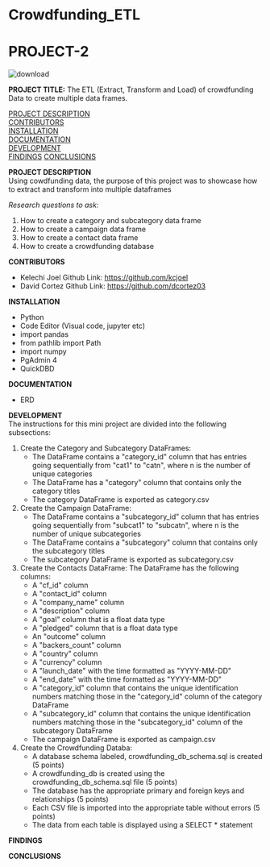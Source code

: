 # Crowdfunding_ETL
# **PROJECT-2**
![download]([https://github.com/Cameron762/Project-1-11/assets/72319764/7f8c363a-026a-429c-be56-127ed8535605](https://encrypted-tbn0.gstatic.com/images?q=tbn:ANd9GcQIfnfFy9lf0JxSrbs5wXt-ea2ESgiJ6mbLM_8bGwzh&s))

**PROJECT TITLE:**
The ETL (Extract, Transform and Load) of crowdfunding Data to create multiple data frames.

[PROJECT DESCRIPTION](#project-description)   
[CONTRIBUTORS](#contributors)  
[INSTALLATION](#installation)  
[DOCUMENTATION](#documentation)  
[DEVELOPMENT](#development)  
[FINDINGS](#findings)
[CONCLUSIONS](#conclusions)


**PROJECT DESCRIPTION**  
Using cowdfunding data, the purpose of this project was to showcase how to extract and transform into multiple dataframes 

*Research questions to ask:*
1. How to create a category and subcategory data frame
2. How to create a campaign data frame
3. How to create a contact data frame
4. How to create a crowdfunding database
   
**CONTRIBUTORS**
- Kelechi Joel Github Link: https://github.com/kcjoel
- David Cortez Github Link: https://github.com/dcortez03

  
**INSTALLATION** 
- Python 
- Code Editor (Visual code, jupyter etc)
- import pandas 
- from pathlib import Path
- import numpy 
- PgAdmin 4
- QuickDBD

**DOCUMENTATION**
- ERD

 


**DEVELOPMENT**  
The instructions for this mini project are divided into the following subsections:

1. Create the Category and Subcategory DataFrames:
    - The DataFrame contains a "category_id" column that has entries going sequentially from "cat1" to "catn", where n is the number of unique categories 
    - The DataFrame has a "category" column that contains only the category titles 
    - The category DataFrame is exported as category.csv 
3. Create the Campaign DataFrame:
    - The DataFrame contains a "subcategory_id" column that has entries going sequentially from "subcat1" to "subcatn", where n is the number of unique subcategories 
    - The DataFrame contains a "subcategory" column that contains only the subcategory titles 
    - The subcategory DataFrame is exported as subcategory.csv
4. Create the Contacts DataFrame: The DataFrame has the following columns: 
    - A "cf_id" column
    - A "contact_id" column
    - A "company_name" column
    - A "description" column
    - A "goal" column that is a float data type
    - A "pledged" column that is a float data type
    - An "outcome" column
    - A "backers_count" column
    - A "country" column
    - A "currency" column
    - A "launch_date" with the time formatted as "YYYY-MM-DD"
    - A "end_date" with the time formatted as "YYYY-MM-DD"
    - A "category_id" column that contains the unique identification numbers matching those in the "category_id" column of the category DataFrame
    - A "subcategory_id" column that contains the unique identification numbers matching those in the "subcategory_id" column of the subcategory DataFrame
    - The campaign DataFrame is exported as campaign.csv
5. Create the Crowdfunding Databa:
    - A database schema labeled, crowdfunding_db_schema.sql is created (5 points)
    - A crowdfunding_db is created using the crowdfunding_db_schema.sql file (5 points)
    - The database has the appropriate primary and foreign keys and relationships (5 points)
    - Each CSV file is imported into the appropriate table without errors (5 points)
    - The data from each table is displayed using a SELECT * statement

**FINDINGS**

**CONCLUSIONS**
